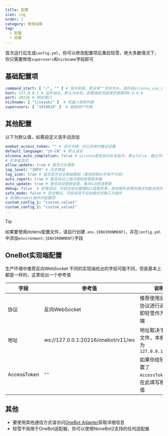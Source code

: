 ```yaml
---
title: 配置
icon: cog
order: 2
category: 使用指南
tag:
  - 配置
  - 部署
---
```


首次运行后生成`config.yml`，你可以修改配置项后重启轻雪，绝大多数情况下，你只需要修改`superusers`和`nickname`字段即可

## **基础配置项**

```yaml
command_start: [ "/", "" ] # 指令前缀，若没有""空命令头，请开启alconna_use_command_start保证alconna解析正常
host: 127.0.0.1 # 监听地址，默认为本机，若要接收外部请求请填写0.0.0.0
port: 20216 # 绑定端口
nickname: [ "liteyuki" ]  # 机器人昵称列表
superusers: [ "1919810" ]  # 超级用户列表
```

## **其他配置**

以下为默认值，如需自定义请手动添加

```yaml
onebot_access_token: "" # 访问令牌，对公开放时建议设置
default_language: "zh-CN" # 默认语言
alconna_auto_completion: false # alconna是否自动补全指令，默认false，建议开启
# 开发者选项
allow_update: true # 是否允许更新
log_level: "INFO" # 日志等级
log_icon: true # 是否显示日志等级图标（某些控制台字体不可用）
auto_report: true # 是否自动上报问题给轻雪服务器
auto_update: true # 是否自动更新轻雪，每天4点检查更新
debug: false  # 轻雪调试，开启会自动重载Bot或者资源，其他插件自带的调试功能也将开启
safe_mode: false # 安全模式，开启后将不会加载任何第三方插件
# 其他Nonebot插件的配置项
custom_config_1: "custom_value1"
custom_config_2: "custom_value2"
...
```

> [!tip]
> 如果要使用dotenv配置文件，请自行创建`.env.{ENVIRONMENT}`，并在`config.yml`中添加`environment:{ENVIRONMENT}`字段

## **OneBot实现端配置**

生产环境中推荐反向WebSocket
不同的实现端给出的字段可能不同，但是基本上都是一样的，这里给出一个参考值

| 字段          | 参考值                                | 说明                               |
|-------------|------------------------------------|----------------------------------|
| 协议          | 反向WebSocket                        | 推荐使用反向ws协议进行通信，即轻雪作为服务端          |
| 地址          | ws://127.0.0.1:20216/onebot/v11/ws | 地址取决于配置文件，本机默认为`127.0.0.1:20216` |
| AccessToken | `""`                               | 如果你给轻雪配置了`AccessToken`，请在此填写相同的值 |

## **其他**

- 要使用其他通信方式请访问[OneBot Adapter](https://onebot.adapters.nonebot.dev/)获取详细信息
- 轻雪不局限于OneBot适配器，你可以使用NoneBot2支持的任何适配器
